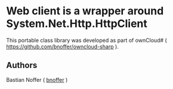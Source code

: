 # Web client is a wrapper around System.Net.Http.HttpClient

This portable class library was developed as part of ownCloud# ( https://github.com/bnoffer/owncloud-sharp ).

## Authors

Bastian Noffer ( [bnoffer](https://github.com/bnoffer) )